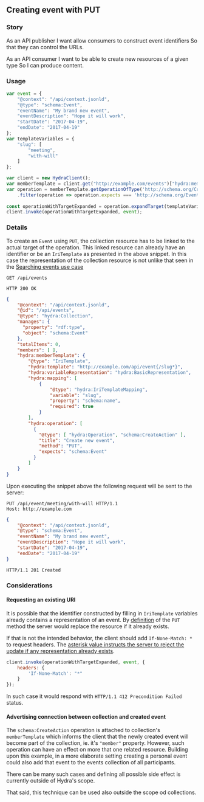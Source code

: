 ## Creating event with PUT

### Story

As an API publisher
I want allow consumers to construct event identifiers
So that they can control the URLs.

As an API consumer
I want to be able to create new resources of a given type
So I can produce content.

### Usage

``` js
var event = {
    "@context": "/api/context.jsonld",
    "@type": "schema:Event",
    "eventName": "My brand new event",
    "eventDescription": "Hope it will work",
    "startDate": "2017-04-19",
    "endDate": "2017-04-19"
};
var templateVariables = {
    "slug": [
        "meeting",
        "with-will"
    ]
};

var client = new HydraClient();
var memberTemplate = client.get("http://example.com/events")["hydra:memberTemplate"];
var operation = memberTemplate.getOperationOfType('http://schema.org/CreateAction')
    .filter(operation => operation.expects === 'http://schema.org/Event');
    
const operationWithTargetExpanded = operation.expandTarget(templateVariables);
client.invoke(operationWithTargetExpanded, event);
```

### Details

To create an `Event` using `PUT`, the collection resource has to be linked to the actual target of the operation.
This linked resource can already have an identifier or be an `IriTemplate` as presented in the above snippet. In this case 
the representation of the collection resource is not unlike that seen in the [Searching events use case](7.searching-events.md)

```http
GET /api/events
```

```http
HTTP 200 OK
```

``` json
{
    "@context": "/api/context.jsonld",
    "@id": "/api/events",
    "@type": "hydra:Collection",
    "manages": {
      "property": "rdf:type",
      "object": "schema:Event"
    },
    "totalItems": 0,
    "members": [ ],
    "hydra:memberTemplate": {
        "@type": "IriTemplate",
        "hydra:template": "http://example.com/api/event{/slug*}",
        "hydra:variableRepresentation": "hydra:BasicRepresentation",
        "hydra:mapping": [
            {
                "@type": "hydra:IriTemplateMapping",
                "variable": "slug",
                "property": "schema:name",
                "required": true
            }
        ],
        "hydra:operation": [
          {
            "@type": [ "hydra:Operation", "schema:CreateAction" ],
            "title": "Create new event",
            "method": "PUT",
            "expects": "schema:Event"
          }
        ]
    }
}
```

Upon executing the snippet above the following request will be sent to the server:

``` http
PUT /api/event/meeting/with-will HTTP/1.1
Host: http://example.com
```

``` json
{
    "@context": "/api/context.jsonld",
    "@type": "schema:Event",
    "eventName": "My brand new event",
    "eventDescription": "Hope it will work",
    "startDate": "2017-04-19",
    "endDate": "2017-04-19"
}
```

``` http
HTTP/1.1 201 Created
```

### Considerations

#### Requesting an existing URI

It is possible that the identifier constructed by filling in `IriTemplate` variables already contains a representation of 
an event. By [definition](https://tools.ietf.org/html/rfc7231#section-4.3.4) of the `PUT` method the server would replace the 
resource if it already exists. 

If that is not the intended behavior, the client should add `If-None-Match: *` to request headers. The [asterisk value 
instructs the server to reject the update if any representation already exists][if-none-match]. 

``` js
client.invoke(operationWithTargetExpanded, event, {
    headers: {
        'If-None-Match': "*"
    }
});
```

In such case it would respond with `HTTP/1.1 412 Precondition Failed` status.

#### Advertising connection between collection and created event

The `schema:CreateAction` operation is attached to collection's `memberTemplate` which informs the client that the newly
created event will become part of the collection, ie. it's `"member"` property. However, such operation can have an effect on
more that one related resource. Building upon this example, in a more elaborate setting creating a personal event could also
add that event to the events collection of all participants.

There can be many such cases and defining all possible side effect is currently outside of Hydra's scope.

That said, this technique can be used also outside the scope od collections.

[if-none-match]: https://developer.mozilla.org/en-US/docs/Web/HTTP/Headers/If-None-Match#Directives
